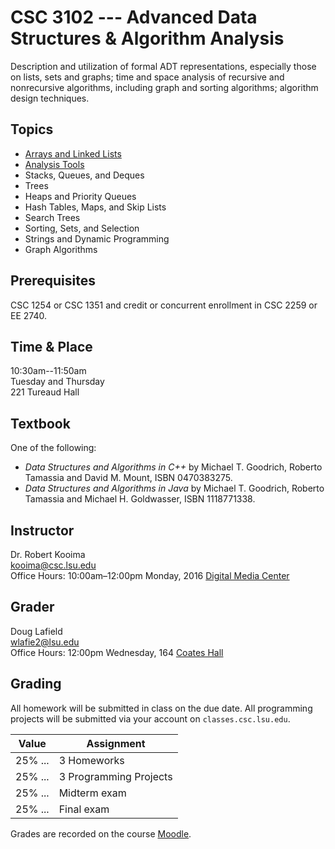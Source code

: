 # CSC 3102 --- Advanced Data Structures & Algorithm Analysis

Description and utilization of formal ADT representations, especially those on lists, sets and graphs; time and space analysis of recursive and nonrecursive algorithms, including graph and sorting algorithms; algorithm design techniques.

## Topics

- [Arrays and Linked Lists](topic1.html)
- [Analysis Tools](topic2.html)
- Stacks, Queues, and Deques
- Trees
- Heaps and Priority Queues
- Hash Tables, Maps, and Skip Lists
- Search Trees
- Sorting, Sets, and Selection
- Strings and Dynamic Programming
- Graph Algorithms

## Prerequisites

CSC 1254 or CSC 1351 and credit or concurrent enrollment in CSC 2259 or EE 2740.

## Time & Place

10:30am--11:50am  
Tuesday and Thursday  
221 Tureaud Hall

## Textbook

One of the following:

- *Data Structures and Algorithms in C++* by Michael T. Goodrich, Roberto Tamassia and David M. Mount, ISBN 0470383275.
- *Data Structures and Algorithms in Java* by Michael T. Goodrich, Roberto Tamassia and Michael H. Goldwasser, ISBN 1118771338.

## Instructor

Dr. Robert Kooima  
<kooima@csc.lsu.edu>  
Office Hours: 10:00am&ndash;12:00pm Monday, 2016 [Digital Media Center](https://maps.google.com/?ll=30.407446,-91.172608)

## Grader

Doug Lafield  
<wlafie2@lsu.edu>  
Office Hours: 12:00pm Wednesday, 164 [Coates Hall](https://maps.google.com/?ll=30.4131945,-91.1792523)

## Grading

All homework will be submitted in class on the due date. All programming projects will be submitted via your account on `classes.csc.lsu.edu`.

| Value   | Assignment             |
| ------- | ---------------------- |
| 25% ... | 3 Homeworks            |
| 25% ... | 3 Programming Projects |
| 25% ... | Midterm exam           |
| 25% ... | Final exam             |

Grades are recorded on the course [Moodle](http://moodle2.lsu.edu/course/view.php?id=27660).

